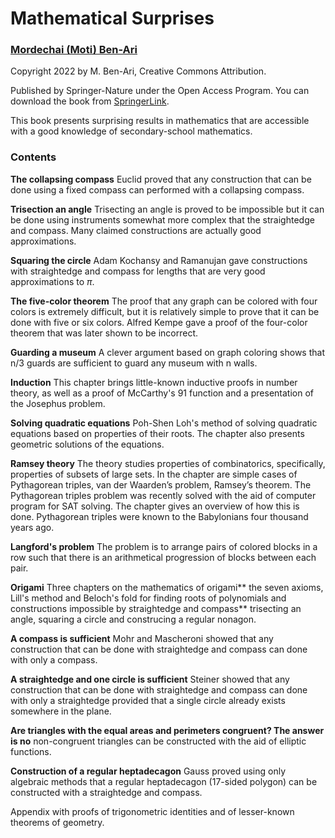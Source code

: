# Mathematical Surprises

### [Mordechai (Moti) Ben-Ari](https://www.weizmann.ac.il/sci-tea/benari/home)

Copyright 2022 by M. Ben-Ari, Creative Commons Attribution.

Published by Springer-Nature under the Open Access Program.
You can download the book from
[SpringerLink](https://link.springer.com/book/10.1007/978-3-031-13566-8).

This book presents surprising results in mathematics that are accessible with a good knowledge of secondary-school mathematics.

### Contents

**The collapsing compass** Euclid proved that any construction that can be done using a fixed compass can performed with a collapsing compass.

**Trisection an angle** Trisecting an angle is proved to be impossible but it can be done using instruments somewhat more complex that the straightedge and compass. Many claimed constructions are actually good approximations.

**Squaring the circle** Adam Kochansy and Ramanujan gave constructions with straightedge and compass for lengths that are very good approximations to $\pi$.

**The five-color theorem** The proof that any graph can be colored with four colors is extremely difficult, but it is relatively simple to prove that it can be done with five or six colors. Alfred Kempe gave a proof of the four-color theorem that was later shown to be incorrect.

**Guarding a museum** A clever argument based on graph coloring shows that n/3 guards are sufficient to guard any museum with n walls.

**Induction** This chapter brings little-known inductive proofs in number theory, as well as a proof of McCarthy's 91 function and a presentation of the Josephus problem.

**Solving quadratic equations** Poh-Shen Loh's method of solving quadratic equations based on properties of their roots. The chapter also presents geometric solutions of the equations.

**Ramsey theory** The theory studies properties of combinatorics, specifically, properties of subsets of large sets. In the chapter are simple cases of Pythagorean triples, van der Waarden’s problem, Ramsey’s theorem. The Pythagorean triples problem was recently solved with the aid of computer program for SAT solving. The chapter gives an overview of how this is done. Pythagorean triples were known to the Babylonians four thousand years ago.

**Langford's problem** The problem is to arrange pairs of colored blocks in a row such that there is an arithmetical progression of blocks between each pair.

**Origami** Three chapters on the mathematics of origami** the seven axioms, Lill's method and Beloch's fold for finding roots of polynomials and constructions impossible by straightedge and compass** trisecting an angle, squaring a circle and construcing a regular nonagon.

**A compass is sufficient** Mohr and Mascheroni showed that any construction that can be done with straightedge and compass can done with only a compass.

**A straightedge and one circle is sufficient** Steiner showed that any construction that can be done with straightedge and compass can done with only a straightedge provided that a single circle already exists somewhere in the plane.

**Are triangles with the equal areas and perimeters congruent? The answer is no** non-congruent triangles can be constructed with the aid of elliptic functions.

**Construction of a regular heptadecagon** Gauss proved using only algebraic methods that a regular heptadecagon (17-sided polygon) can be constructed with a straightedge and compass.

Appendix with proofs of trigonometric identities and of lesser-known theorems of geometry.
